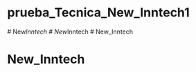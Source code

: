 # prueba_Tecnica_New_Inntech1
#   N e w _ I n n t e c h  
 #   N e w _ I n n t e c h  
 # New_Inntech
# New_Inntech

